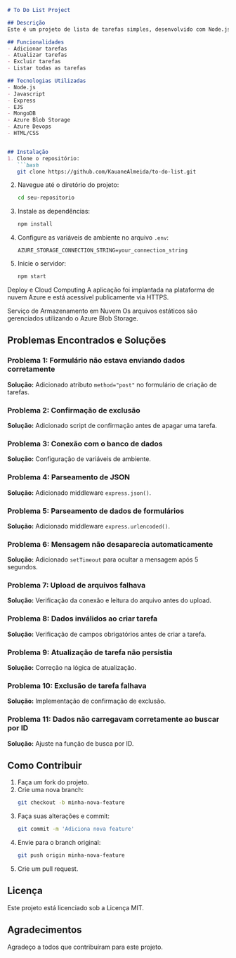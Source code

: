 ```markdown
# To Do List Project

## Descrição
Este é um projeto de lista de tarefas simples, desenvolvido com Node.js, Express e EJS. O objetivo é gerenciar tarefas, permitindo criar, atualizar, excluir e listar todas as tarefas.

## Funcionalidades
- Adicionar tarefas
- Atualizar tarefas
- Excluir tarefas
- Listar todas as tarefas

## Tecnologias Utilizadas
- Node.js
- Javascript
- Express
- EJS
- MongoDB
- Azure Blob Storage
- Azure Devops
- HTML/CSS


## Instalação
1. Clone o repositório:
   ```bash
   git clone https://github.com/KauaneAlmeida/to-do-list.git
   ```
2. Navegue até o diretório do projeto:
   ```bash
   cd seu-repositorio
   ```
3. Instale as dependências:
   ```bash
   npm install
   ```
4. Configure as variáveis de ambiente no arquivo `.env`:
   ```env
   AZURE_STORAGE_CONNECTION_STRING=your_connection_string
   ```
5. Inicie o servidor:
   ```bash
   npm start
   ```

Deploy e Cloud Computing
A aplicação foi implantada na plataforma de nuvem Azure e está acessível publicamente via HTTPS.

Serviço de Armazenamento em Nuvem
Os arquivos estáticos são gerenciados utilizando o Azure Blob Storage.

## Problemas Encontrados e Soluções

### Problema 1: Formulário não estava enviando dados corretamente
**Solução:** Adicionado atributo `method="post"` no formulário de criação de tarefas.

### Problema 2: Confirmação de exclusão
**Solução:** Adicionado script de confirmação antes de apagar uma tarefa.

### Problema 3: Conexão com o banco de dados
**Solução:** Configuração de variáveis de ambiente.

### Problema 4: Parseamento de JSON
**Solução:** Adicionado middleware `express.json()`.

### Problema 5: Parseamento de dados de formulários
**Solução:** Adicionado middleware `express.urlencoded()`.

### Problema 6: Mensagem não desaparecia automaticamente
**Solução:** Adicionado `setTimeout` para ocultar a mensagem após 5 segundos.

### Problema 7: Upload de arquivos falhava
**Solução:** Verificação da conexão e leitura do arquivo antes do upload.

### Problema 8: Dados inválidos ao criar tarefa
**Solução:** Verificação de campos obrigatórios antes de criar a tarefa.

### Problema 9: Atualização de tarefa não persistia
**Solução:** Correção na lógica de atualização.

### Problema 10: Exclusão de tarefa falhava
**Solução:** Implementação de confirmação de exclusão.

### Problema 11: Dados não carregavam corretamente ao buscar por ID
**Solução:** Ajuste na função de busca por ID.

## Como Contribuir
1. Faça um fork do projeto.
2. Crie uma nova branch:
   ```bash
   git checkout -b minha-nova-feature
   ```
3. Faça suas alterações e commit:
   ```bash
   git commit -m 'Adiciona nova feature'
   ```
4. Envie para o branch original:
   ```bash
   git push origin minha-nova-feature
   ```
5. Crie um pull request.

## Licença
Este projeto está licenciado sob a Licença MIT.

## Agradecimentos
Agradeço a todos que contribuíram para este projeto.
```
